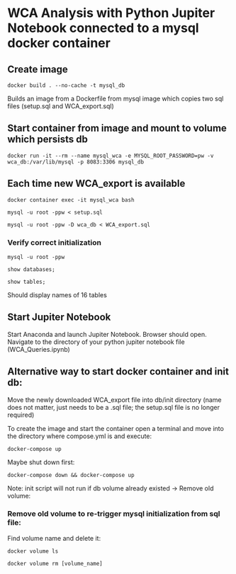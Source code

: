 # WCA Analysis with Python Jupiter Notebook connected to a mysql docker container

## Create image

```
docker build . --no-cache -t mysql_db
```

Builds an image from a Dockerfile from mysql image which copies two sql files (setup.sql and WCA_export.sql)

## Start container from image and mount to volume which persists db

```
docker run -it --rm --name mysql_wca -e MYSQL_ROOT_PASSWORD=pw -v wca_db:/var/lib/mysql -p 8083:3306 mysql_db
```

## Each time new WCA_export is available

```
docker container exec -it mysql_wca bash
```

```
mysql -u root -ppw < setup.sql
```

```
mysql -u root -ppw -D wca_db < WCA_export.sql
```

### Verify correct initialization

```
mysql -u root -ppw
```

```
show databases;
```

```
show tables;
```

Should display names of 16 tables

## Start Jupiter Notebook

Start Anaconda and launch Jupiter Notebook. Browser should open. Navigate to the directory of your python jupiter notebook file (WCA_Queries.ipynb)




## Alternative way to start docker container and init db:

Move the newly downloaded WCA_export file into db/init directory (name does not matter, just needs to be a .sql file; the setup.sql file is no longer required)

To create the image and start the container open a terminal and move into the directory where compose.yml is and execute:

```
docker-compose up
```

Maybe shut down first:

```
docker-compose down && docker-compose up
```

Note: init script will not run if db volume already existed -> Remove old volume:

### Remove old volume to re-trigger mysql initialization from sql file:


Find volume name and delete it: 

```
docker volume ls
```

```
docker volume rm [volume_name]
```


